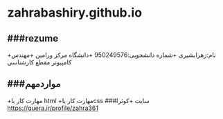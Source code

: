 # zahrabashiry.github.io
###rezume
---
+نام:زهرابشیری
+شماره دانشجویی:950249576
+دانشگاه مرکز ورامین
+مهندس کامپیوتر مقطع کارشناسی

###مواردمهم
---
+مهارت کار با html
+مهارت کار باcss
###سایت
+کوئرا https://quera.ir/profile/zahra361
